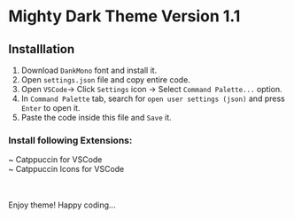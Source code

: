 # Mighty Dark Theme Version 1.1

## Installlation

1. Download `DankMono` font and install it.
2. Open `settings.json` file and copy entire code.
3. Open `VSCode`-> Click `Settings` icon -> Select `Command Palette...` option.
4. In `Command Palette` tab, search for `open user settings (json)` and press `Enter` to open it.
5. Paste the code inside this file and `Save` it.

### Install following Extensions:
~ Catppuccin for VSCode <br>
~ Catppuccin Icons for VSCode

<br><br>
Enjoy theme! Happy coding...
